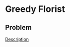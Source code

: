 # Greedy Florist

## Problem

[Description](https://www.hackerrank.com/challenges/greedy-florist/problem)